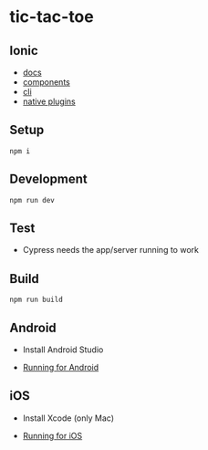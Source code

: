 # tic-tac-toe

## Ionic

- [docs](https://ionicframework.com/docs)
- [components](https://ionicframework.com/docs/components)
- [cli](https://ionicframework.com/docs/cli)
- [native plugins](https://ionicframework.com/docs/native)

## Setup

`npm i`

## Development

`npm run dev`

## Test

- Cypress needs the app/server running to work

## Build

`npm run build`

## Android

- Install Android Studio

- [Running for Android](https://capacitorjs.com/docs/android)

## iOS

- Install Xcode (only Mac)

- [Running for iOS](https://capacitorjs.com/docs/ios)
